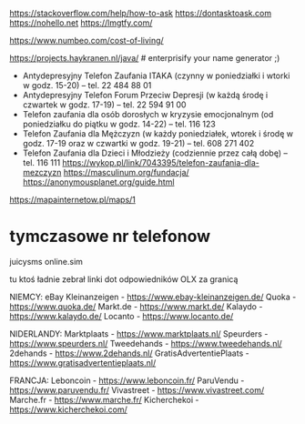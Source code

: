 https://stackoverflow.com/help/how-to-ask
https://dontasktoask.com
https://nohello.net
https://lmgtfy.com/

https://www.numbeo.com/cost-of-living/

https://projects.haykranen.nl/java/   # enterprisify your name generator ;)


- Antydepresyjny Telefon Zaufania ITAKA (czynny w poniedziałki i wtorki w godz. 15-20) – tel. 22 484 88 01
- Antydepresyjny Telefon Forum Przeciw Depresji (w każdą środę i czwartek w godz. 17-19) – tel. 22 594 91 00
- Telefon zaufania dla osób dorosłych w kryzysie emocjonalnym (od poniedziałku do piątku w godz. 14-22) – tel. 116 123
- Telefon Zaufania dla Mężczyzn (w każdy poniedziałek, wtorek i środę w godz. 17-19 oraz w czwartki w godz. 19-21) – tel. 608 271 402
- Telefon Zaufania dla Dzieci i Młodzieży (codziennie przez całą dobę) – tel. 116 111
https://wykop.pl/link/7043395/telefon-zaufania-dla-mezczyzn
https://masculinum.org/fundacja/
https://anonymousplanet.org/guide.html




https://mapainternetow.pl/maps/1



# tymczasowe nr telefonow
juicysms
online.sim




tu ktoś ładnie zebrał linki dot odpowiedników OLX za granicą

NIEMCY:
eBay Kleinanzeigen - https://www.ebay-kleinanzeigen.de/
Quoka - https://www.quoka.de/
Markt.de - https://www.markt.de/
Kalaydo - https://www.kalaydo.de/
Locanto - https://www.locanto.de/

NIDERLANDY:
Marktplaats - https://www.marktplaats.nl/
Speurders - https://www.speurders.nl/
Tweedehands - https://www.tweedehands.nl/
2dehands - https://www.2dehands.nl/
GratisAdvertentiePlaats - https://www.gratisadvertentieplaats.nl/

FRANCJA:
Leboncoin - https://www.leboncoin.fr/
ParuVendu - https://www.paruvendu.fr/
Vivastreet - https://www.vivastreet.com/
Marche.fr - https://www.marche.fr/
Kicherchekoi - https://www.kicherchekoi.com/

